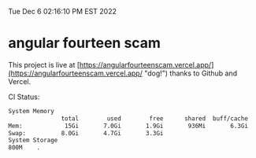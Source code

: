Tue Dec  6 02:16:10 PM EST 2022

# angular fourteen scam


This project is live at [https://angularfourteenscam.vercel.app/](https://angularfourteenscam.vercel.app/ "dog!") thanks to Github and Vercel.

CI Status: 

```bash
System Memory
               total        used        free      shared  buff/cache   available
Mem:            15Gi       7.0Gi       1.9Gi       936Mi       6.3Gi       7.0Gi
Swap:          8.0Gi       4.7Gi       3.3Gi
System Storage
800M	.
